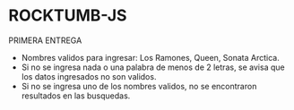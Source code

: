 # ROCKTUMB-JS

PRIMERA ENTREGA
  - Nombres validos para ingresar: Los Ramones, Queen, Sonata Arctica.
  - Si no se ingresa nada o una palabra de menos de 2 letras, se avisa que los datos ingresados no son validos.
  - Si no se ingresa uno de los nombres validos, no se encontraron resultados en las busquedas.
